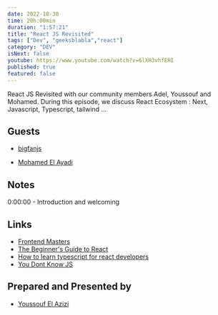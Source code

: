```yaml
---
date: 2022-10-30
time: 20h:00min
duration: "1:57:21"
title: "React JS Revisited"
tags: ["Dev", "geeksblabla","react"]
category: "DEV"
isNext: false
youtube: https://www.youtube.com/watch?v=6lXH3vhfEHI
published: true
featured: false
---
```


React JS Revisited with our community members Adel, Youssouf and Mohamed. During this episode, we discuss React Ecosystem : Next, Javascript, Typescript, tailwind ...
## Guests

- [bigfanjs](https://twitter.com/bigfanjs)

- [Mohamed El Ayadi](https://www.linkedin.com/in/mohamed-el-ayadi-2a34749a/)


## Notes

0:00:00 - Introduction and welcoming


## Links
- [Frontend Masters](https://frontendmasters.com/)
- [The Beginner's Guide to React](https://egghead.io/courses/the-beginner-s-guide-to-react?fbclid=IwAR203siAUBKktmC610k6cWjVidvmXxxujwM5rsBXelgxq3pxeQGvBbaoxmA)
- [How to learn typescript for react developers](https://elazizi.com/how-to-learn-type-script-for-react-developers)
- [You Dont Know JS](https://github.com/getify/You-Dont-Know-JS?fbclid=IwAR01y6xrO3WZJ9czBi9-TFDAkgpJmgLR50lCU3n9QHcvOvMasx9p-qdVc44)

## Prepared and Presented by

- [Youssouf El Azizi](https://elazizi.com/)
